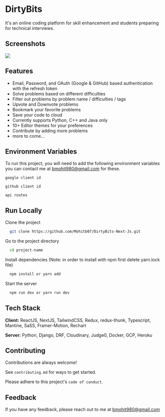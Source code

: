 # DirtyBits 

It's an online coding platform for skill enhancement and students preparing for technical interviews.

## Screenshots

<img src="https://i.postimg.cc/76XkfCy5/image1.jpg" />

## Features

- Email, Password, and OAuth (Google & GitHub) based authentication with the refresh token
- Solve problems based on different difficulties
- Filter out problems by problem name / difficulties / tags
- Upvote and Downvote problems
- Bookmark your favorite problems
- Save your code to cloud
- Currently supports Python, C++ and Java only
- 10+ Editor themes for your preferences
- Contribute by adding more problems
- more to come...

## Environment Variables

To run this project, you will need to add the following environment variables you can contact me at bmohit980@gmail.com for these.

`google client id`

`github client id`

`api routes`

## Run Locally

Clone the project

```bash
  git clone https://github.com/Mohitb07/DirtyBits-Next-Js.git
```

Go to the project directory

```bash
  cd project-name
```

Install dependencies (Note: in order to install with npm first delete yarn.lock file)

```bash
  npm install or yarn add
```

Start the server

```bash
  npm run dev or yarn run dev
```

## Tech Stack

**Client:** ReactJS, NextJS, TailwindCSS, Redux, redux-thunk, Typescript, Mantine, SaSS, Framer-Motion, Rechart

**Server:** Python, Django, DRF, Cloudinary, Judge0, Docker, GCP, Heroku

## Contributing

Contributions are always welcome!

See `contributing.md` for ways to get started.

Please adhere to this project's `code of conduct`.

## Feedback

If you have any feedback, please reach out to me at bmohit980@gmail.com

